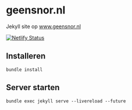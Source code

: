 # geensnor.nl

Jekyll site op www.geensnor.nl

[![Netlify Status](https://api.netlify.com/api/v1/badges/2904bdc7-8798-4c5a-a256-7104eab6a101/deploy-status)](https://app.netlify.com/sites/geensnor/deploys)

## Installeren

`bundle install`

## Server starten

`bundle exec jekyll serve --livereload --future`
